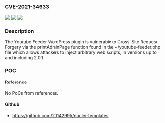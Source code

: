 ### [CVE-2021-34633](https://cve.mitre.org/cgi-bin/cvename.cgi?name=CVE-2021-34633)
![](https://img.shields.io/static/v1?label=Product&message=Youtube%20Feeder&color=blue)
![](https://img.shields.io/static/v1?label=Version&message=2.0.1%3C%3D%202.0.1%20&color=brighgreen)
![](https://img.shields.io/static/v1?label=Vulnerability&message=CWE-352%20Cross-Site%20Request%20Forgery%20(CSRF)&color=brighgreen)

### Description

The Youtube Feeder WordPress plugin is vulnerable to Cross-Site Request Forgery via the printAdminPage function found in the ~/youtube-feeder.php file which allows attackers to inject arbitrary web scripts, in versions up to and including 2.0.1.

### POC

#### Reference
No PoCs from references.

#### Github
- https://github.com/20142995/nuclei-templates

